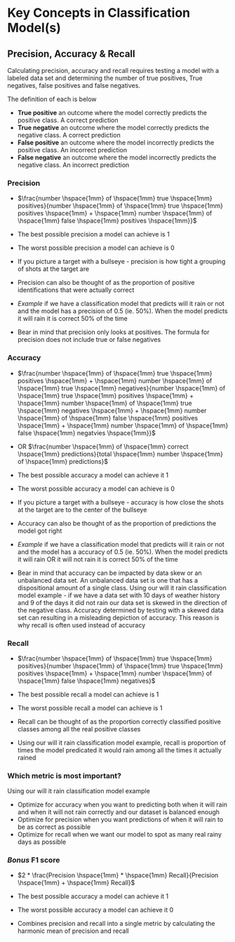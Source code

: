 # Key Concepts in Classification Model(s)

## Precision, Accuracy & Recall

Calculating precision, accuracy and recall requires testing a model with a labeled data set and determining the number of true positives, True negatives, false positives and false negatives. 

The definition of each is below
* **True positive** an outcome where the model correctly predicts the positive class. A correct prediction <br>
* **True negative** an outcome where the model correctly predicts the negative class. A correct prediction <br>
* **False positive** an outcome where the model incorrectly predicts the positive class. An incorrect prediction <br>
* **False negative** an outcome where the model incorrectly predicts the negative class. An incorrect prediction <br>

### Precision
* $\frac{number \hspace{1mm} of \hspace{1mm} true \hspace{1mm} positives}{number \hspace{1mm} of \hspace{1mm} true \hspace{1mm} positives \hspace{1mm} + \hspace{1mm} number \hspace{1mm} of \hspace{1mm} false \hspace{1mm} positives \hspace{1mm}}$
  
* The best possible precision a model can achieve is 1
* The worst possible precision a model can achieve is 0
* If you picture a target with a bullseye - precision is how tight a grouping of shots at the target are
* Precision can also be thought of as the proportion of positive identifications that were actually correct
* *Example* if we have a classification model that predicts will it rain or not and the model has a precision of 0.5 (ie. 50%). When the model predicts it will rain it is correct 50% of the time
* Bear in mind that precision only looks at positives. The formula for precision does not include true or false negatives
  
### Accuracy
* $\frac{number \hspace{1mm} of \hspace{1mm} true \hspace{1mm} positives \hspace{1mm} + \hspace{1mm} number \hspace{1mm} of \hspace{1mm} true \hspace{1mm} negatives}{number \hspace{1mm} of \hspace{1mm} true \hspace{1mm} positives \hspace{1mm} + \hspace{1mm} number \hspace{1mm} of \hspace{1mm} true \hspace{1mm} negatives \hspace{1mm} + \hspace{1mm} number \hspace{1mm} of \hspace{1mm} false \hspace{1mm} positives \hspace{1mm} + \hspace{1mm} number \hspace{1mm} of \hspace{1mm} false \hspace{1mm} negatvies \hspace{1mm}}$
* OR $\frac{number \hspace{1mm} of \hspace{1mm} correct \hspace{1mm} predictions}{total \hspace{1mm} number \hspace{1mm} of \hspace{1mm} predictions}$
  
* The best possible accuracy a model can achieve it 1
* The worst possible accuracy a model can achieve is 0
* If you picture a target with a bullseye - accuracy is how close the shots at the target are to the center of the bullseye
* Accuracy can also be thought of as the proportion of predictions the model got right
* *Example* if we have a classification model that predicts will it rain or not and the model has a accuracy of 0.5 (ie. 50%). When the model predicts it will rain OR it will not rain it is correct 50% of the time
* Bear in mind that accuracy can be impacted by data skew or an unbalanced data set. An unbalanced data set is one that has a dispositional amount of a single class. Using our will it rain classification model example - if we have a data set with 10 days of weather history and 9 of the days it did not rain our data set is skewed in the direction of the negative class. Accuracy determined by testing with a skewed data set can resulting in a misleading depiction of accuracy. This reason is why recall is often used instead of accuracy

### Recall
* $\frac{number \hspace{1mm} of \hspace{1mm} true \hspace{1mm} positives}{number \hspace{1mm} of \hspace{1mm} true \hspace{1mm} positives \hspace{1mm} + \hspace{1mm} number \hspace{1mm} of \hspace{1mm} false \hspace{1mm} negatives}$

* The best possible recall a model can achieve is 1
* The worst possible recall a model can achieve is 1
* Recall can be thought of as the proportion correctly classified positive classes among all the real positive classes
* Using our will it rain classification model example, recall is proportion of times the model predicated it would rain among all the times it actually rained

### Which metric is most important?

Using our will it rain classification model example
* Optimize for accuracy when you want to predicting both when it will rain and when it will not rain correctly and our dataset is balanced enough
* Optimize for precision when you want predictions of when it will rain to be as correct  as possible
* Optimize for recall when we want our model to spot as many real rainy days as possible

### *Bonus* F1 score
* $2 * \frac{Precision \hspace{1mm} * \hspace{1mm} Recall}{Precision \hspace{1mm} + \hspace{1mm} Recall}$

* The best possible accuracy a model can achieve it 1
* The worst possible accuracy a model can achieve it 0
* Combines precision and recall into a single metric by calculating the harmonic mean of precision and recall

